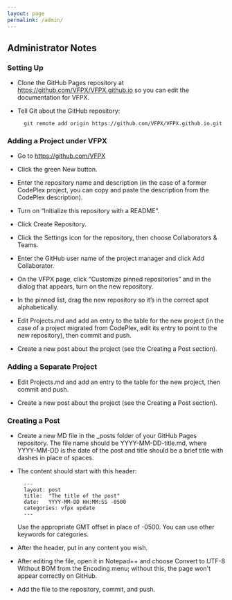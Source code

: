 ```yaml
---
layout: page
permalink: /admin/
---
```


## Administrator Notes

### Setting Up

- Clone the GitHub Pages repository at <a href="https://github.com/VFPX/VFPX.github.io" target="_blank">https://github.com/VFPX/VFPX.github.io</a> so you can edit the documentation for VFPX.

- Tell Git about the GitHub repository:

        git remote add origin https://github.com/VFPX/VFPX.github.io.git

### Adding a Project under VFPX

- Go to https://github.com/VFPX

- Click the green New button.

- Enter the repository name and description (in the case of a former CodePlex project, you can copy and paste the description from the CodePlex description).

- Turn on “Initialize this repository with a README”.

- Click Create Repository.

- Click the Settings icon for the repository, then choose Collaborators & Teams.

- Enter the GitHub user name of the project manager and click Add Collaborator.

- On the VFPX page, click “Customize pinned repositories” and in the dialog that appears, turn on the new repository.

- In the pinned list, drag the new repository so it’s in the correct spot alphabetically.

- Edit Projects.md and add an entry to the table for the new project (in the case of a project migrated from CodePlex, edit its entry to point to the new repository), then commit and push.

- Create a new post about the project (see the  Creating a Post section).

### Adding a Separate Project

- Edit Projects.md and add an entry to the table for the new project, then commit and push.

- Create a new post about the project (see the  Creating a Post section).

### Creating a Post

- Create a new MD file in the _posts folder of your GitHub Pages repository. The file name should be YYYY-MM-DD-title.md, where YYYY-MM-DD is the date of the post and title should be a brief title with dashes in place of spaces.

- The content should start with this header:

        ---
        layout: post
        title:  "The title of the post"
        date:   YYYY-MM-DD HH:MM:SS -0500
        categories: vfpx update
        ---

    Use the appropriate GMT offset in place of -0500. You can use other keywords for categories.

- After the header, put in any content you wish.

- After editing the file, open it in Notepad++ and choose Convert to UTF-8 Without BOM from the Encoding menu; without this, the page won't appear correctly on GitHub.

- Add the file to the repository, commit, and push.